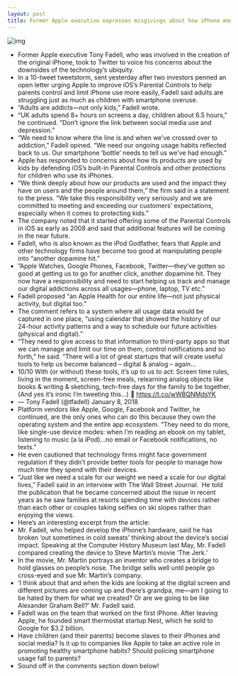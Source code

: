 ```yaml
---
layout: post
title: Former Apple executive expresses misgivings about how iPhone monopolizes attention
---
```

![img](http://media.idownloadblog.com/wp-content/uploads/2017/11/Creating-Animoji.jpg)
* Former Apple executive Tony Fadell, who was involved in the creation of the original iPhone, took to Twitter to voice his concerns about the downsides of the technology’s ubiquity.
* In a 10-tweet tweetstorm, sent yesterday after two investors penned an open letter urging Apple to improve iOS’s Parental Controls to help parents control and limit iPhone use more easily, Fadell said adults are struggling just as much as children with smartphone overuse.
* “Adults are addicts—not only kids,” Fadell wrote.
* “UK adults spend 8+ hours on screens a day, children about 6.5 hours,” he continued. “Don’t ignore the link between social media use and depression.”
* “We need to know where the line is and when we’ve crossed over to addiction,” Fadell opined. “We need our ongoing usage habits reflected back to us. Our smartphone ‘bottle’ needs to tell us we’ve had enough.”
* Apple has responded to concerns about how its products are used by kids by defending iOS’s built-in Parental Controls and other protections for children who use its iPhones.
* “We think deeply about how our products are used and the impact they have on users and the people around them,” the firm said in a statement to the press. “We take this responsibility very seriously and we are committed to meeting and exceeding our customers’ expectations, especially when it comes to protecting kids.”
* The company noted that it started offering some of the Parental Controls in iOS as early as 2008 and said that additional features will be coming in the near future.
* Fadell, who is also known as the iPod Godfather, fears that Apple and other technology firms have become too good at manipulating people into “another dopamine hit.”
* ”Apple Watches, Google Phones, Facebook, Twitter—they’ve gotten so good at getting us to go for another click, another dopamine hit. They now have a responsibility and need to start helping us track and manage our digital addictions across all usages—phone, laptop, TV etc.”
* Fadell proposed “an Apple Health for our entire life—not just physical activity, but digital too.”
* The comment refers to a system where all usage data would be captured in one place, “using calendar that showed the history of our 24-hour activity patterns and a way to schedule our future activities (physical and digital).”
* “They need to give access to that information to third-party apps so that we can manage and limit our time on them, control notifications and so forth,” he said. “There will a lot of great startups that will create useful tools to help us become balanced – digital & analog – again…
* 10/10 With (or without) these tools, it’s up to us to act: Screen time rules, living in the moment, screen-free meals, relearning analog objects like books & writing & sketching, tech-free days for the family to be together. (And yes it’s ironic I’m tweeting this…) 🙂 https://t.co/wWBQNMdsYK
* — Tony Fadell (@tfadell) January 8, 2018
* Platform vendors like Apple, Google, Facebook and Twitter, he continued, are the only ones who can do this because they own the operating system and the entire app ecosystem. “They need to do more, like single-use device modes: when I’m reading an ebook on my tablet, listening to music (a la iPod)…no email or Facebook notifications, no texts.”
* He even cautioned that technology firms might face government regulation if they didn’t provide better tools for people to manage how much time they spend with their devices.
* “Just like we need a scale for our weight we need a scale for our digital lives,” Fadell said in an interview with The Wall Street Journal.  He told the publication that he became concerned about the issue in recent years as he saw families at resorts spending time with devices rather than each other or couples taking selfies on ski slopes rather than enjoying the views.
* Here’s an interesting excerpt from the article:
* Mr. Fadell, who helped develop the iPhone’s hardware, said he has broken ‘out sometimes in cold sweats’ thinking about the device’s social impact. Speaking at the Computer History Museum last May, Mr. Fadell compared creating the device to Steve Martin’s movie ‘The Jerk.’
* In the movie, Mr. Martin portrays an inventor who creates a bridge to hold glasses on people’s nose. The bridge sells well until people go cross-eyed and sue Mr. Martin’s company.
* ‘I think about that and when the kids are looking at the digital screen and different pictures are coming up and there’s grandpa, me—am I going to be hated by them for what we created? Or are we going to be like Alexander Graham Bell?’ Mr. Fadell said.
* Fadell was on the team that worked on the first iPhone. After leaving Apple, he founded smart thermostat startup Nest, which he sold to Google for $3.2 billion.
* Have children (and their parents) become slaves to their iPhones and social media? Is it up to companies like Apple to take an active role in promoting healthy smartphone habits? Should policing smartphone usage fall to parents?
* Sound off in the comments section down below!

